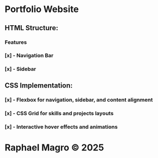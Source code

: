 # Portfolio Website

## HTML Structure:

### Features

### [x] - Navigation Bar

### [x] - Sidebar

## CSS Implementation:

### [x] - Flexbox for navigation, sidebar, and content alignment

### [x] - CSS Grid for skills and projects layouts

### [x] - Interactive hover effects and animations

# Raphael Magro © 2025
